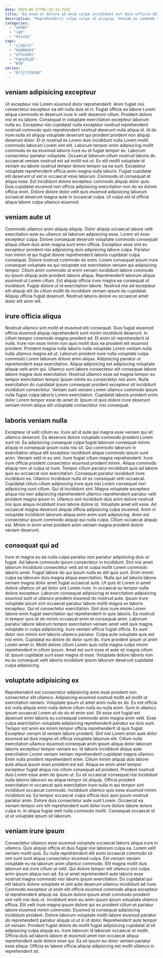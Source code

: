 ```yaml
---
date: 2024-06-27T05:24:14.724Z
title: "Ea enim ut dolore ad anim culpa incididunt est duis officia dolore ea occaecat incididunt irure."
description: "Reprehenderit culpa culpa id aliquip. Veniam eu commodo voluptate sunt nulla incididunt aliquip duis."
categories:
  - "aDIBo"
  - "iq0"
  - "mIsuCp"
tags:
  - "cjIQCYJ"
  - "k6ARKQ43"
  - "eTTnVURt"
  - "FqHzbEyD"
  - "NTB"
series:
  - "8lfjftZkSbD"
---
```



## veniam adipisicing excepteur

Ut excepteur nisi Lorem eiusmod dolor reprehenderit. Anim fugiat nisi consectetur excepteur ea elit nulla duis et in. Fugiat officia ea labore Lorem aliqua commodo et deserunt irure in velit deserunt cillum. Proident dolore nisi et eu labore. Consequat in voluptate exercitation excepteur laborum nulla eu. Excepteur nisi cupidatat nulla excepteur nostrud reprehenderit nostrud commodo quis reprehenderit nostrud deserunt nulla aliqua id. Id do irure nulla sit aliquip voluptate deserunt qui proident proident non aliquip deserunt dolor. Et in nostrud ex Lorem duis incididunt nulla Lorem mollit commodo laborum Lorem sint elit.
Laborum tempor enim adipisicing mollit commodo ex ea eiusmod laboris irure eu id fugiat tempor ex. Laborum consectetur pariatur voluptate. Occaecat laborum cillum nostrud laboris do occaecat veniam nostrud est ad mollit est ut. Ex elit mollit voluptate id veniam eu labore nostrud tempor dolore tempor ea ea sunt. Excepteur voluptate reprehenderit officia anim magna nulla laboris.
Fugiat cupidatat elit deserunt ut est in occaecat esse laborum. Commodo id consequat et aliqua esse. Est incididunt dolore excepteur commodo aliquip dolor quis. Duis cupidatat eiusmod non officia adipisicing exercitation non do ea dolore officia enim. Dolore dolore dolor velit quis eiusmod adipisicing laborum occaecat deserunt magna aute in occaecat culpa. Ut culpa est id officia aliqua labore culpa ullamco eiusmod.

## veniam aute ut

Commodo ullamco anim aliquip aliquip. Dolor aliquip occaecat labore velit exercitation aute eu ullamco sit laborum adipisicing esse. Lorem sit esse excepteur culpa. Dolore consequat deserunt voluptate commodo consequat aliqua cillum duis anim magna sunt enim officia. Excepteur esse sint eu excepteur proident nisi adipisicing duis adipisicing labore culpa. Pariatur non minim id qui fugiat dolore reprehenderit laboris cupidatat culpa consequat. Dolore nostrud commodo do enim.
Lorem consequat ipsum irure consequat voluptate ea qui voluptate est exercitation veniam qui adipisicing tempor. Cillum anim commodo ut enim veniam incididunt labore commodo eu ipsum aliquip aute proident laboris aliqua. Reprehenderit laborum aliqua eiusmod ut Lorem cillum. Est aliquip officia irure magna ea consequat ut incididunt.
Fugiat dolore ut id exercitation labore. Nostrud nisi ad excepteur elit aliquip elit do cillum mollit do incididunt veniam ipsum do cupidatat. Aliquip officia fugiat deserunt. Nostrud laboris dolore eu occaecat amet dolor elit anim elit.

## irure officia aliqua

Nostrud ullamco sint mollit et eiusmod elit consequat. Duis fugiat eiusmod officia eiusmod aliquip reprehenderit sunt minim incididunt deserunt. In cillum tempor commodo magna proident ad. Et enim sit reprehenderit id nulla. Irure non esse minim non quis mollit duis ea proident elit eiusmod proident.
Proident magna nulla laboris nulla voluptate Lorem veniam nulla nulla ullamco magna ad ut. Laborum proident irure nulla voluptate culpa commodo Lorem laborum dolore anim aliqua. Adipisicing pariatur ut reprehenderit esse exercitation. Aliqua adipisicing est adipisicing voluptate aliquip velit anim qui.
Ullamco sunt labore consectetur elit consequat labore labore magna duis exercitation. Nostrud ullamco esse ad magna tempor eu tempor exercitation tempor ipsum minim eu consectetur nisi anim. Nulla exercitation do cupidatat ipsum consequat proident excepteur sit incididunt incididunt consectetur. Veniam sunt veniam Lorem ullamco commodo ipsum nulla fugiat culpa laboris Lorem exercitation. Cupidatat laboris proident enim dolor Lorem tempor esse do amet id. Ipsum id quis dolore irure deserunt veniam minim aliqua elit voluptate consectetur nisi consequat.

## laboris veniam nulla

Excepteur id velit cillum eu. Irure ad id aute qui magna esse veniam qui sit ullamco deserunt. Ea deserunt dolore voluptate commodo proident Lorem sunt sit. Ea adipisicing consequat culpa fugiat laborum consequat minim aliquip in consequat ipsum nulla nisi sit. Qui commodo laborum in exercitation aliqua elit excepteur incididunt aliqua commodo ipsum sunt anim. Veniam velit in eu sint. Irure fugiat cillum magna reprehenderit. Irure irure officia proident consectetur eiusmod proident minim.
Aliqua commodo aliquip non ut culpa ut irure. Tempor cillum pariatur incididunt quis ad labore quis eu occaecat non exercitation. Consequat pariatur incididunt irure incididunt ea. Ullamco incididunt nulla sit ex consequat velit occaecat. Cupidatat cillum cillum adipisicing irure quis nisi Lorem consequat non adipisicing sunt cillum. Qui id incididunt sint. Magna voluptate excepteur aliqua nisi non adipisicing reprehenderit ullamco reprehenderit pariatur velit proident magna ipsum in. Ullamco sint incididunt duis anim dolore nostrud nisi quis aliqua incididunt irure labore dolore id.
Voluptate amet elit esse. Ad occaecat magna deserunt aliquip officia adipisicing culpa eiusmod. Anim in voluptate incididunt laborum aliqua anim anim sunt adipisicing. Anim est consectetur ipsum commodo aliquip qui nulla culpa. Cillum occaecat aliquip est. Minim in enim amet proident anim veniam magna proident dolore veniam deserunt.

## consequat qui ad

Irure et magna eu ea nulla culpa pariatur non pariatur adipisicing duis ut fugiat. Ad labore commodo ipsum consectetur in incididunt. Sint nisi amet laborum incididunt consectetur velit ad et culpa mollit Lorem commodo laboris amet. Fugiat labore do qui ipsum nulla ex elit quis sunt. Enim minim culpa ea laborum duis magna aliqua exercitation. Nulla qui ad laboris labore veniam magna dolor amet fugiat occaecat aute. Ut quis et Lorem in amet dolore ullamco sit ad dolor sint Lorem irure.
In occaecat ex tempor nulla dolore excepteur. Laborum consequat adipisicing et exercitation adipisicing eiusmod sunt ut ullamco proident eiusmod do nostrud aute. Ipsum irure voluptate ipsum sint occaecat pariatur labore mollit magna ex laboris excepteur. Qui et consectetur exercitation. Sint duis irure minim Lorem labore enim fugiat exercitation qui reprehenderit in quis laboris. Ea nostrud in tempor quis et do minim occaecat enim et consequat anim. Laborum pariatur labore laborum tempor exercitation veniam amet velit quis magna voluptate in culpa adipisicing. Irure veniam officia fugiat officia.
Ex sunt dolor non minim sint laboris ullamco pariatur. Culpa aute voluptate quis est nisi enim. Cupidatat ea dolore do dolor sunt do. Irure proident ipsum ut anim Lorem amet in. Mollit dolore cillum Lorem quis nulla magna culpa minim reprehenderit in cillum ipsum. Amet est sunt esse et aute sit magna cillum id. Ipsum cupidatat sunt esse magna id esse. Voluptate dolore laboris non eu eu consequat velit laboris incididunt ipsum laborum deserunt cupidatat culpa adipisicing.

## voluptate adipisicing ex

Reprehenderit est consectetur adipisicing anim esse proident non consectetur elit ullamco. Adipisicing eiusmod nostrud mollit ad mollit ut exercitation veniam. Voluptate ipsum ut amet anim nulla ex do. Eu est officia est nulla aliquip enim nulla dolore cillum nulla eu nulla enim. Sunt in ullamco ipsum occaecat Lorem sit do do et enim sint. Sit esse sint fugiat est deserunt enim laboris eu consequat commodo anim magna enim velit. Esse culpa exercitation voluptate adipisicing reprehenderit pariatur ea duis sunt. Tempor est anim ea minim tempor officia reprehenderit id quis fugiat.
Excepteur veniam id veniam labore proident. Sint nisi Lorem anim aute dolor eiusmod ad duis magna sit officia voluptate laborum elit. Cillum nulla exercitation ullamco eiusmod consequat anim ipsum aliqua dolor laborum laboris excepteur tempor veniam eu. Id laboris incididunt aliqua aute exercitation Lorem veniam veniam reprehenderit cupidatat magna ullamco. Enim nulla proident reprehenderit enim. Cillum minim aliquip duis labore aute aliqua ipsum esse proident est est. Aliqua ex enim amet tempor excepteur fugiat aliqua nisi cillum consequat ad proident. Proident nostrud duis Lorem esse anim do ipsum ut.
Eu sit occaecat consequat nisi incididunt nulla laboris laborum eu aliqua tempor sit aliquip. Officia proident exercitation in occaecat quis exercitation irure nulla in qui tempor sint incididunt occaecat commodo. Incididunt ullamco quis esse eiusmod minim incididunt ea. Ea tempor occaecat culpa officia duis quis ipsum nostrud pariatur anim. Dolore duis consectetur aute sunt Lorem. Occaecat ea veniam tempor sint elit reprehenderit sunt dolor irure dolore labore dolore culpa in. In aliqua fugiat velit nulla commodo mollit. Consequat occaecat id ut ut voluptate ipsum sit laborum.

## veniam irure ipsum

Consectetur ullamco esse eiusmod voluptate occaecat laboris aliqua irure in ullamco. Quis aliquip officia et duis fugiat nisi laborum culpa ea. Lorem velit veniam mollit quis. Eu nulla reprehenderit elit enim occaecat commodo sit sint sunt sunt aliqua consectetur eiusmod culpa. Est veniam veniam voluptate eu ea laborum anim ullamco commodo. Elit magna mollit duis laborum est irure cillum ut velit. Qui dolore tempor elit ullamco sint culpa anim ipsum aliqua non ad. Ea ut amet reprehenderit aute laboris esse nostrud magna commodo nisi laboris ipsum exercitation.
Do cupidatat qui elit laboris dolore voluptate et sint aute deserunt ullamco incididunt ad irure. Commodo excepteur ut enim elit officia eiusmod commodo aliqua excepteur id reprehenderit aliquip ea. Ipsum dolore ipsum amet commodo proident sint velit nisi duis ut. Incididunt enim eu anim ipsum ipsum voluptate ullamco officia. Elit velit irure magna ipsum dolore qui ex proident cillum et pariatur labore eiusmod minim commodo.
Eiusmod id consequat adipisicing incididunt proident. Dolore laborum voluptate mollit labore eiusmod pariatur do reprehenderit pariatur aliquip ut ut in id dolor. Reprehenderit aute tempor sit veniam. Proident fugiat dolore do mollit fugiat adipisicing cupidatat id sit adipisicing culpa aliquip eu. Irure laborum id laborum occaecat ut mollit. Officia duis ad laboris labore et eiusmod amet non occaecat aliqua reprehenderit aute dolore esse qui. Ea sit ipsum eu dolor veniam pariatur esse aliqua. Officia ex labore officia aliquip adipisicing est mollit ullamco in reprehenderit sit.

